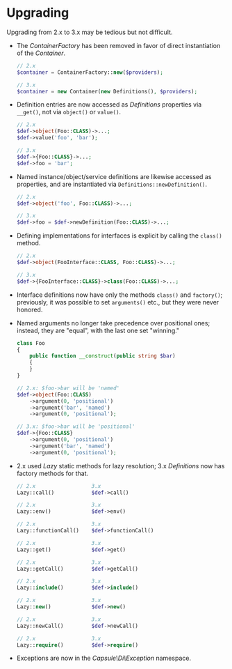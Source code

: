 # Upgrading

Upgrading from 2.x to 3.x may be tedious but not difficult.

- The _ContainerFactory_ has been removed in favor of direct instantiation
  of the _Container_.

    ```php
    // 2.x
    $container = ContainerFactory::new($providers);

    // 3.x
    $container = new Container(new Definitions(), $providers);
    ```

- Definition entries are now accessed as _Definitions_ properties via `__get()`,
  not via `object()` or `value()`.

    ```php
    // 2.x
    $def->object(Foo::CLASS)->...;
    $def->value('foo', 'bar');

    // 3.x
    $def->{Foo::CLASS}->...;
    $def->foo = 'bar';
    ```

- Named instance/object/service definitions are likewise accessed as properties,
  and are instantiated via `Definitions::newDefinition()`.

    ```php
    // 2.x
    $def->object('foo', Foo::CLASS)->...;

    // 3.x
    $def->foo = $def->newDefinition(Foo::CLASS)->...;
    ```

- Defining implementations for interfaces is explicit by calling the `class()`
  method.

    ```php
    // 2.x
    $def->object(FooInterface::CLASS, Foo::CLASS)->...;

    // 3.x
    $def->{FooInterface::CLASS}->class(Foo::CLASS)->...;
    ```

- Interface definitions now have only the methods `class()` and `factory()`;
  previously, it was possible to set `arguments()` etc., but they were never
  honored.

- Named arguments no longer take precedence over positional ones; instead, they
  are "equal", with the last one set "winning."

    ```php
    class Foo
    {
        public function __construct(public string $bar)
        {
        }
    }

    // 2.x: $foo->bar will be 'named'
    $def->object(Foo::CLASS)
        ->argument(0, 'positional')
        ->argument('bar', 'named')
        ->argument(0, 'positional');

    // 3.x: $foo->bar will be 'positional'
    $def->{Foo::CLASS}
        ->argument(0, 'positional')
        ->argument('bar', 'named')
        ->argument(0, 'positional');
    ```

- 2.x used _Lazy_ static methods for lazy resolution; 3.x _Definitions_
  now has factory methods for that.

    ```php
    // 2.x                  3.x
    Lazy::call()            $def->call()

    // 2.x                  3.x
    Lazy::env()             $def->env()

    // 2.x                  3.x
    Lazy::functionCall()    $def->functionCall()

    // 2.x                  3.x
    Lazy::get()             $def->get()

    // 2.x                  3.x
    Lazy::getCall()         $def->getCall()

    // 2.x                  3.x
    Lazy::include()         $def->include()

    // 2.x                  3.x
    Lazy::new()             $def->new()

    // 2.x                  3.x
    Lazy::newCall()         $def->newCall()

    // 2.x                  3.x
    Lazy::require()         $def->require()
    ```

- Exceptions are now in the _Capsule\Di\Exception_ namespace.

